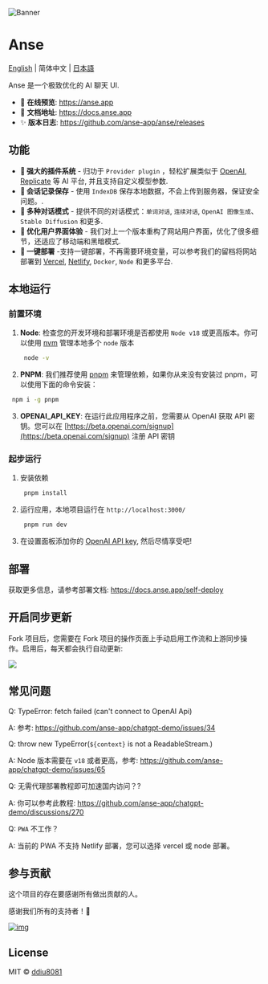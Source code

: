 ![Banner](https://user-images.githubusercontent.com/1998168/235366625-e615e68d-592c-4f18-9c9f-1e5cd1778557.png)

# Anse

[English](./README.md) | 简体中文 | [日本語](./README_JA-JP.md)

Anse 是一个极致优化的 AI 聊天 UI.

- 🍿 **在线预览**: https://anse.app
- 📖 **文档地址**: https://docs.anse.app
- ✨ **版本日志**: https://github.com/anse-app/anse/releases

## 功能

- **🚀 强大的插件系统** - 归功于 `Provider plugin` ，轻松扩展类似于 [OpenAI](https://openai.com/), [Replicate](https://replicate.com/) 等 AI 平台, 并且支持自定义模型参数.
- **💬 会话记录保存** - 使用 `IndexDB` 保存本地数据，不会上传到服务器，保证安全问题。.
- **🎉 多种对话模式** - 提供不同的对话模式：`单词对话`, `连续对话`, `OpenAI 图像生成`、`Stable Diffusion` 和更多.
- **💎 优化用户界面体验** - 我们对上一个版本重构了网站用户界面，优化了很多细节，还适应了移动端和黑暗模式.
- **🌈 一键部署** -支持一键部署，不再需要环境变量，可以参考我们的留档将网站部署到 [Vercel](https://vercel.com/), [Netlify](https://www.netlify.com/), `Docker`, `Node` 和更多平台.

## 本地运行

### 前置环境
1. **Node**: 检查您的开发环境和部署环境是否都使用 `Node v18` 或更高版本。你可以使用 [nvm](https://github.com/nvm-sh/nvm) 管理本地多个 `node` 版本
   ```bash
    node -v
   ```
2.  **PNPM**: 我们推荐使用 [pnpm](https://pnpm.io/) 来管理依赖，如果你从来没有安装过 pnpm，可以使用下面的命令安装：
   ```bash
    npm i -g pnpm
   ```
3.  **OPENAI_API_KEY**: 在运行此应用程序之前，您需要从 OpenAI 获取 API 密钥。您可以在 [https://beta.openai.com/signup](https://beta.openai.com/signup) 注册 API 密钥

### 起步运行

1. 安装依赖
   ```bash
    pnpm install
   ```
2. 运行应用，本地项目运行在 `http://localhost:3000/`
   ```bash
    pnpm run dev
   ```
3. 在设置面板添加你的 [OpenAI API key](https://platform.openai.com/account/api-keys), 然后尽情享受吧!

## 部署

获取更多信息，请参考部署文档: https://docs.anse.app/self-deploy

## 开启同步更新

Fork 项目后，您需要在 Fork 项目的操作页面上手动启用工作流和上游同步操作。启用后，每天都会执行自动更新:

![](https://cdn.staticaly.com/gh/yzh990918/static@master/20230518/image.2omctdf8bbk0.webp)

## 常见问题

Q: TypeError: fetch failed (can't connect to OpenAI Api)

A: 参考: https://github.com/anse-app/chatgpt-demo/issues/34

Q: throw new TypeError(`${context}` is not a ReadableStream.)

A: Node 版本需要在 `v18` 或者更高，参考: https://github.com/anse-app/chatgpt-demo/issues/65

Q: 无需代理部署教程即可加速国内访问？?

A: 你可以参考此教程: https://github.com/anse-app/chatgpt-demo/discussions/270

Q: `PWA` 不工作？

A: 当前的 PWA 不支持 Netlify 部署，您可以选择 vercel 或 node 部署。

## 参与贡献

这个项目的存在要感谢所有做出贡献的人。

感谢我们所有的支持者！🙏

[![img](https://contributors.nn.ci/api?repo=anse-app/anse)](https://github.com/anse-app/anse/graphs/contributors)

## License

MIT © [ddiu8081](https://github.com/anse-app/anse/blob/main/LICENSE)
